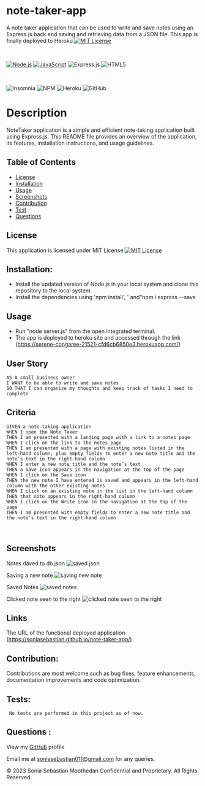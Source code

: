 # note-taker-app
A note taker application that can be used to write and save notes using an Express.js back end saving and retrieving data from a JSON file. This app is finally deployed to Heroku.[![MIT License](https://img.shields.io/badge/License-MIT-blue.svg)](https://opensource.org/licenses/MIT)

<br>

[![Node.js](https://img.shields.io/badge/Node.js-18.16.1-brightgreen.svg)](https://nodejs.org/)
[![JavaScript](https://img.shields.io/badge/JavaScript-ES6-yellow.svg)](https://www.ecma-international.org/ecma-262/)
![Express.js](https://img.shields.io/badge/express.js-%23404d59.svg?style=for-the-badge&logo=express&logoColor=%2361DAFB)
![HTML5](https://img.shields.io/badge/html5-%23E34F26.svg?style=for-the-badge&logo=html5&logoColor=white)

<br>

![Insomnia](https://img.shields.io/badge/Insomnia-black?style=for-the-badge&logo=insomnia&logoColor=5849BE)
![NPM](https://img.shields.io/badge/NPM-%23CB3837.svg?style=for-the-badge&logo=npm&logoColor=white)
![Heroku](https://img.shields.io/badge/heroku-%23430098.svg?style=for-the-badge&logo=heroku&logoColor=white)
![GitHub](https://img.shields.io/badge/github-%23121011.svg?style=for-the-badge&logo=github&logoColor=white)

# Description
NoteTaker application is a simple and efficient note-taking application built using Express.js. This README file provides an overview of the application, its features, installation instructions, and usage guidelines.

## Table of Contents
- [License](#License)
- [Installation](#Installation)
- [Usage](#Usage)
- [Screenshots](#Screenshots)
- [Contribution](#Contribution)
- [Test](Test) 
- [Questions](#Questions)

## License 
This application is licensed under MIT License
[![MIT License](https://img.shields.io/badge/License-MIT-blue.svg)](https://opensource.org/licenses/MIT)

## Installation:
* Install the updated version of Node.js in your local system and clone this repository to the local system.
* Install the dependencies using 'npm install', ' and"npm i express --save

## Usage
* Run "node server.js" from the open integrated terminal.
* The app is deployed to heroku site and accessed through the link (https://serene-congaree-21521-cfd6cb6850e3.herokuapp.com/)

## User Story
```
AS A small business owner
I WANT to be able to write and save notes
SO THAT I can organize my thoughts and keep track of tasks I need to complete
```
## Criteria
```
GIVEN a note-taking application
WHEN I open the Note Taker
THEN I am presented with a landing page with a link to a notes page
WHEN I click on the link to the notes page
THEN I am presented with a page with existing notes listed in the left-hand column, plus empty fields to enter a new note title and the note’s text in the right-hand column
WHEN I enter a new note title and the note’s text
THEN a Save icon appears in the navigation at the top of the page
WHEN I click on the Save icon
THEN the new note I have entered is saved and appears in the left-hand column with the other existing notes
WHEN I click on an existing note in the list in the left-hand column
THEN that note appears in the right-hand column
WHEN I click on the Write icon in the navigation at the top of the page
THEN I am presented with empty fields to enter a new note title and the note’s text in the right-hand column
```
<br>


## Screenshots
Notes daved to db.json
![saved json](https://github.com/soniasebastian/note-taker-app/assets/130253087/2072892a-ca85-442e-9be0-117509403f47)

Saving a new note
![saving new note](https://github.com/soniasebastian/note-taker-app/assets/130253087/b21c340e-3d74-4509-b8dd-bab2c481a871)

Saved Notes
![saved notes](https://github.com/soniasebastian/note-taker-app/assets/130253087/5d624a82-bb0a-44a0-92de-135696b527ac)

Clicked note seen to the right
![clicked note seen to the right](https://github.com/soniasebastian/note-taker-app/assets/130253087/faa5b4bf-db7e-416c-9530-3fabccb29663)

## Links
The URL of the functional deployed application (https://soniasebastian.github.io/note-taker-app/)

## Contribution:
   Contributions are most welcome such as bug fixes, feature enhancements, documentation improvements and code optimization.

## Tests: 
     No tests are performed in this project as of now.

## Questions :
  View my [GitHub](https://github.com/soniasebastian) profile

  Email me at soniasebastian011@gmail.com for any queries.

  

© 2023 Sonia Sebastian Moothedan Confidential and Proprietary. All Rights Reserved.
